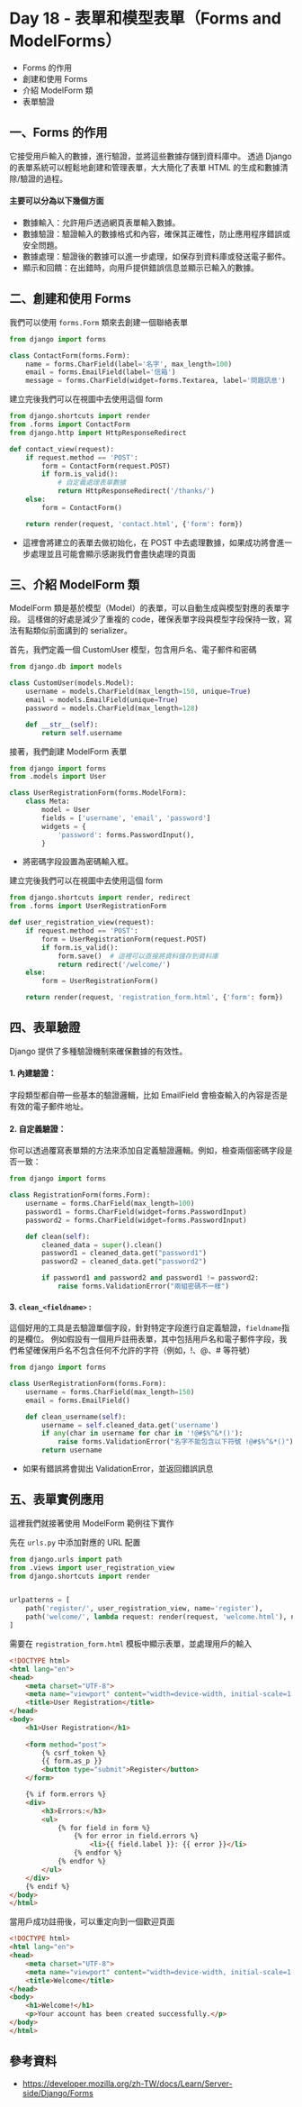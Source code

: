 # Day 18 - 表單和模型表單（Forms and ModelForms）

- Forms 的作用
- 創建和使用 Forms
- 介紹 ModelForm 類
- 表單驗證

## 一、Forms 的作用

它接受用戶輸入的數據，進行驗證，並將這些數據存儲到資料庫中。
透過 Django 的表單系統可以輕鬆地創建和管理表單，大大簡化了表單 HTML 的生成和數據清除/驗證的過程。
#### 主要可以分為以下幾個方面
- 數據輸入：允許用戶透過網頁表單輸入數據。
- 數據驗證：驗證輸入的數據格式和內容，確保其正確性，防止應用程序錯誤或安全問題。
- 數據處理：驗證後的數據可以進一步處理，如保存到資料庫或發送電子郵件。
- 顯示和回饋：在出錯時，向用戶提供錯誤信息並顯示已輸入的數據。

## 二、創建和使用 Forms

我們可以使用 `forms.Form` 類來去創建一個聯絡表單

```python
from django import forms

class ContactForm(forms.Form):
    name = forms.CharField(label='名字', max_length=100)
    email = forms.EmailField(label='信箱')
    message = forms.CharField(widget=forms.Textarea, label='問題訊息')
```

建立完後我們可以在視圖中去使用這個 form
```python
from django.shortcuts import render
from .forms import ContactForm
from django.http import HttpResponseRedirect

def contact_view(request):
    if request.method == 'POST':
        form = ContactForm(request.POST)
        if form.is_valid():
            # 自定義處理表單數據
            return HttpResponseRedirect('/thanks/')
    else:
        form = ContactForm()

    return render(request, 'contact.html', {'form': form})
```
- 這裡會將建立的表單去做初始化，在 POST 中去處理數據，如果成功將會進一步處理並且可能會顯示感謝我們會盡快處理的頁面

## 三、介紹 ModelForm 類

ModelForm 類是基於模型（Model）的表單，可以自動生成與模型對應的表單字段。
這樣做的好處是減少了重複的 code，確保表單字段與模型字段保持一致，寫法有點類似前面講到的 serializer。

首先，我們定義一個 CustomUser 模型，包含用戶名、電子郵件和密碼
```python
from django.db import models

class CustomUser(models.Model):
    username = models.CharField(max_length=150, unique=True)
    email = models.EmailField(unique=True)
    password = models.CharField(max_length=128)

    def __str__(self):
        return self.username
```

接著，我們創建 ModelForm 表單

```python
from django import forms
from .models import User

class UserRegistrationForm(forms.ModelForm):
    class Meta:
        model = User
        fields = ['username', 'email', 'password']
        widgets = {
            'password': forms.PasswordInput(),
        }
```
- 將密碼字段設置為密碼輸入框。

建立完後我們可以在視圖中去使用這個 form
```python
from django.shortcuts import render, redirect
from .forms import UserRegistrationForm

def user_registration_view(request):
    if request.method == 'POST':
        form = UserRegistrationForm(request.POST)
        if form.is_valid():
            form.save()  # 這裡可以直接將資料儲存到資料庫
            return redirect('/welcome/')
    else:
        form = UserRegistrationForm()

    return render(request, 'registration_form.html', {'form': form})
```

## 四、表單驗證

Django 提供了多種驗證機制來確保數據的有效性。
#### 1. 內建驗證：
字段類型都自帶一些基本的驗證邏輯，比如 EmailField 會檢查輸入的內容是否是有效的電子郵件地址。

#### 2. 自定義驗證：
你可以透過覆寫表單類的方法來添加自定義驗證邏輯。例如，檢查兩個密碼字段是否一致：

```python
from django import forms

class RegistrationForm(forms.Form):
    username = forms.CharField(max_length=100)
    password1 = forms.CharField(widget=forms.PasswordInput)
    password2 = forms.CharField(widget=forms.PasswordInput)

    def clean(self):
        cleaned_data = super().clean()
        password1 = cleaned_data.get("password1")
        password2 = cleaned_data.get("password2")

        if password1 and password2 and password1 != password2:
            raise forms.ValidationError("兩組密碼不一樣")
```

#### 3. `clean_<fieldname>` :
這個好用的工具是去驗證單個字段，針對特定字段進行自定義驗證，`fieldname`指的是欄位。
例如假設有一個用戶註冊表單，其中包括用戶名和電子郵件字段，我們希望確保用戶名不包含任何不允許的字符（例如，!、@、# 等符號）

```python
from django import forms

class UserRegistrationForm(forms.Form):
    username = forms.CharField(max_length=150)
    email = forms.EmailField()

    def clean_username(self):
        username = self.cleaned_data.get('username')
        if any(char in username for char in '!@#$%^&*()'):
            raise forms.ValidationError("名字不能包含以下符號 !@#$%^&*()")
        return username
```
- 如果有錯誤將會拋出 ValidationError，並返回錯誤訊息

## 五、表單實例應用

這裡我們就接著使用 ModelForm 範例往下實作

先在 `urls.py` 中添加對應的 URL 配置
```python
from django.urls import path
from .views import user_registration_view
from django.shortcuts import render


urlpatterns = [
    path('register/', user_registration_view, name='register'),
    path('welcome/', lambda request: render(request, 'welcome.html'), name='welcome'),
]
```

需要在 `registration_form.html` 模板中顯示表單，並處理用戶的輸入
```html
<!DOCTYPE html>
<html lang="en">
<head>
    <meta charset="UTF-8">
    <meta name="viewport" content="width=device-width, initial-scale=1.0">
    <title>User Registration</title>
</head>
<body>
    <h1>User Registration</h1>
    
    <form method="post">
        {% csrf_token %}
        {{ form.as_p }}
        <button type="submit">Register</button>
    </form>

    {% if form.errors %}
    <div>
        <h3>Errors:</h3>
        <ul>
            {% for field in form %}
                {% for error in field.errors %}
                    <li>{{ field.label }}: {{ error }}</li>
                {% endfor %}
            {% endfor %}
        </ul>
    </div>
    {% endif %}
</body>
</html>
```

當用戶成功註冊後，可以重定向到一個歡迎頁面
```html
<!DOCTYPE html>
<html lang="en">
<head>
    <meta charset="UTF-8">
    <meta name="viewport" content="width=device-width, initial-scale=1.0">
    <title>Welcome</title>
</head>
<body>
    <h1>Welcome!</h1>
    <p>Your account has been created successfully.</p>
</body>
</html>

```

## 參考資料
- https://developer.mozilla.org/zh-TW/docs/Learn/Server-side/Django/Forms